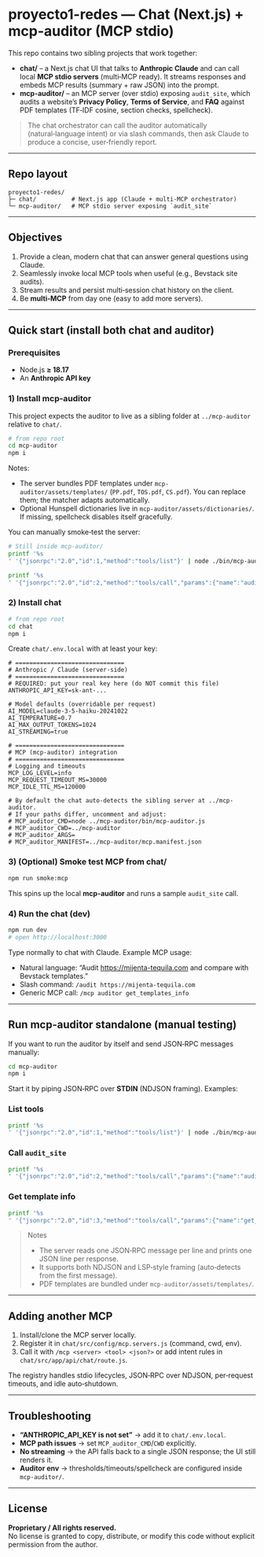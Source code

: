 # proyecto1-redes — Chat (Next.js) + mcp-auditor (MCP stdio)

This repo contains two sibling projects that work together:

- **chat/** – a Next.js chat UI that talks to **Anthropic Claude** and can call local **MCP stdio servers** (multi‑MCP ready). It streams responses and embeds MCP results (summary + raw JSON) into the prompt.
- **mcp-auditor/** – an MCP server (over stdio) exposing `audit_site`, which audits a website’s **Privacy Policy**, **Terms of Service**, and **FAQ** against PDF templates (TF‑IDF cosine, section checks, spellcheck).

> The chat orchestrator can call the auditor automatically (natural‑language intent) or via slash commands, then ask Claude to produce a concise, user‑friendly report.

---

## Repo layout

```
proyecto1-redes/
├─ chat/          # Next.js app (Claude + multi-MCP orchestrator)
└─ mcp-auditor/   # MCP stdio server exposing `audit_site`
```

---

## Objectives

1. Provide a clean, modern chat that can answer general questions using Claude.
2. Seamlessly invoke local MCP tools when useful (e.g., Bevstack site audits).
3. Stream results and persist multi‑session chat history on the client.
4. Be **multi‑MCP** from day one (easy to add more servers).

---

## Quick start (install **both** chat and auditor)

### Prerequisites
- Node.js **≥ 18.17**
- An **Anthropic API key**

### 1) Install **mcp-auditor**
This project expects the auditor to live as a sibling folder at `../mcp-auditor` relative to `chat/`.

```bash
# from repo root
cd mcp-auditor
npm i
```

Notes:
- The server bundles PDF templates under `mcp-auditor/assets/templates/` (`PP.pdf`, `TOS.pdf`, `CS.pdf`). You can replace them; the matcher adapts automatically.
- Optional Hunspell dictionaries live in `mcp-auditor/assets/dictionaries/`. If missing, spellcheck disables itself gracefully.

You can manually smoke‑test the server:
```bash
# Still inside mcp-auditor/
printf '%s
' '{"jsonrpc":"2.0","id":1,"method":"tools/list"}' | node ./bin/mcp-auditor.js

printf '%s
' '{"jsonrpc":"2.0","id":2,"method":"tools/call","params":{"name":"audit_site","arguments":{"url":"https://mijenta-tequila.com"}}}' | node ./bin/mcp-auditor.js
```

### 2) Install **chat**
```bash
# from repo root
cd chat
npm i
```

Create `chat/.env.local` with at least your key:

```env
# ===============================
# Anthropic / Claude (server-side)
# ===============================
# REQUIRED: put your real key here (do NOT commit this file)
ANTHROPIC_API_KEY=sk-ant-...

# Model defaults (overridable per request)
AI_MODEL=claude-3-5-haiku-20241022
AI_TEMPERATURE=0.7
AI_MAX_OUTPUT_TOKENS=1024
AI_STREAMING=true

# ===============================
# MCP (mcp-auditor) integration
# ===============================
# Logging and timeouts
MCP_LOG_LEVEL=info
MCP_REQUEST_TIMEOUT_MS=30000
MCP_IDLE_TTL_MS=120000

# By default the chat auto-detects the sibling server at ../mcp-auditor.
# If your paths differ, uncomment and adjust:
# MCP_auditor_CMD=node ../mcp-auditor/bin/mcp-auditor.js
# MCP_auditor_CWD=../mcp-auditor
# MCP_auditor_ARGS=
# MCP_auditor_MANIFEST=../mcp-auditor/mcp.manifest.json
```

### 3) (Optional) Smoke test MCP from **chat/**
```bash
npm run smoke:mcp
```
This spins up the local **mcp-auditor** and runs a sample `audit_site` call.

### 4) Run the chat (dev)
```bash
npm run dev
# open http://localhost:3000
```

Type normally to chat with Claude. Example MCP usage:
- Natural language: “Audit https://mijenta-tequila.com and compare with Bevstack templates.”
- Slash command: `/audit https://mijenta-tequila.com`
- Generic MCP call: `/mcp auditor get_templates_info`

---

## Run **mcp-auditor** standalone (manual testing)

If you want to run the auditor by itself and send JSON‑RPC messages manually:

```bash
cd mcp-auditor
npm i
```

Start it by piping JSON‑RPC over **STDIN** (NDJSON framing). Examples:

### List tools
```bash
printf '%s
' '{"jsonrpc":"2.0","id":1,"method":"tools/list"}' | node ./bin/mcp-auditor.js
```

### Call `audit_site`
```bash
printf '%s
' '{"jsonrpc":"2.0","id":2,"method":"tools/call","params":{"name":"audit_site","arguments":{"url":"https://mijenta-tequila.com"}}}' | node ./bin/mcp-auditor.js
```

### Get template info
```bash
printf '%s
' '{"jsonrpc":"2.0","id":3,"method":"tools/call","params":{"name":"get_templates_info","arguments":{}}}' | node ./bin/mcp-auditor.js
```

> Notes
> - The server reads one JSON‑RPC message per line and prints one JSON line per response.
> - It supports both NDJSON and LSP‑style framing (auto‑detects from the first message).
> - PDF templates are bundled under `mcp-auditor/assets/templates/`.

---

## Adding another MCP

1. Install/clone the MCP server locally.
2. Register it in `chat/src/config/mcp.servers.js` (command, cwd, env).
3. Call it with `/mcp <server> <tool> <json?>` or add intent rules in `chat/src/app/api/chat/route.js`.

The registry handles stdio lifecycles, JSON‑RPC over NDJSON, per‑request timeouts, and idle auto‑shutdown.

---

## Troubleshooting

- **“ANTHROPIC_API_KEY is not set”** → add it to `chat/.env.local`.
- **MCP path issues** → set `MCP_auditor_CMD`/`CWD` explicitly.
- **No streaming** → the API falls back to a single JSON response; the UI still renders it.
- **Auditor env** → thresholds/timeouts/spellcheck are configured inside `mcp-auditor/`.

---

## License

**Proprietary / All rights reserved.**  
No license is granted to copy, distribute, or modify this code without explicit permission from the author.
